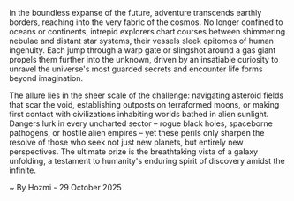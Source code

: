 
In the boundless expanse of the future, adventure transcends earthly borders, reaching into the very fabric of the cosmos. No longer confined to oceans or continents, intrepid explorers chart courses between shimmering nebulae and distant star systems, their vessels sleek epitomes of human ingenuity. Each jump through a warp gate or slingshot around a gas giant propels them further into the unknown, driven by an insatiable curiosity to unravel the universe's most guarded secrets and encounter life forms beyond imagination.

The allure lies in the sheer scale of the challenge: navigating asteroid fields that scar the void, establishing outposts on terraformed moons, or making first contact with civilizations inhabiting worlds bathed in alien sunlight. Dangers lurk in every uncharted sector – rogue black holes, spaceborne pathogens, or hostile alien empires – yet these perils only sharpen the resolve of those who seek not just new planets, but entirely new perspectives. The ultimate prize is the breathtaking vista of a galaxy unfolding, a testament to humanity's enduring spirit of discovery amidst the infinite.

~ By Hozmi - 29 October 2025
